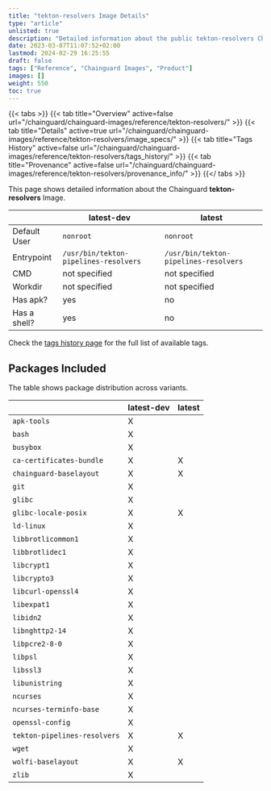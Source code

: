 ```yaml
---
title: "tekton-resolvers Image Details"
type: "article"
unlisted: true
description: "Detailed information about the public tekton-resolvers Chainguard Image."
date: 2023-03-07T11:07:52+02:00
lastmod: 2024-02-29 16:25:55
draft: false
tags: ["Reference", "Chainguard Images", "Product"]
images: []
weight: 550
toc: true
---
```


{{< tabs >}}
{{< tab title="Overview" active=false url="/chainguard/chainguard-images/reference/tekton-resolvers/" >}}
{{< tab title="Details" active=true url="/chainguard/chainguard-images/reference/tekton-resolvers/image_specs/" >}}
{{< tab title="Tags History" active=false url="/chainguard/chainguard-images/reference/tekton-resolvers/tags_history/" >}}
{{< tab title="Provenance" active=false url="/chainguard/chainguard-images/reference/tekton-resolvers/provenance_info/" >}}
{{</ tabs >}}

This page shows detailed information about the Chainguard **tekton-resolvers** Image.

|              | latest-dev                            | latest                                |
|--------------|---------------------------------------|---------------------------------------|
| Default User | `nonroot`                             | `nonroot`                             |
| Entrypoint   | `/usr/bin/tekton-pipelines-resolvers` | `/usr/bin/tekton-pipelines-resolvers` |
| CMD          | not specified                         | not specified                         |
| Workdir      | not specified                         | not specified                         |
| Has apk?     | yes                                   | no                                    |
| Has a shell? | yes                                   | no                                    |

Check the [tags history page](/chainguard/chainguard-images/reference/tekton-resolvers/tags_history/) for the full list of available tags.

## Packages Included
The table shows package distribution across variants.

|                              | latest-dev | latest |
|------------------------------|------------|--------|
| `apk-tools`                  | X          |        |
| `bash`                       | X          |        |
| `busybox`                    | X          |        |
| `ca-certificates-bundle`     | X          | X      |
| `chainguard-baselayout`      | X          | X      |
| `git`                        | X          |        |
| `glibc`                      | X          |        |
| `glibc-locale-posix`         | X          | X      |
| `ld-linux`                   | X          |        |
| `libbrotlicommon1`           | X          |        |
| `libbrotlidec1`              | X          |        |
| `libcrypt1`                  | X          |        |
| `libcrypto3`                 | X          |        |
| `libcurl-openssl4`           | X          |        |
| `libexpat1`                  | X          |        |
| `libidn2`                    | X          |        |
| `libnghttp2-14`              | X          |        |
| `libpcre2-8-0`               | X          |        |
| `libpsl`                     | X          |        |
| `libssl3`                    | X          |        |
| `libunistring`               | X          |        |
| `ncurses`                    | X          |        |
| `ncurses-terminfo-base`      | X          |        |
| `openssl-config`             | X          |        |
| `tekton-pipelines-resolvers` | X          | X      |
| `wget`                       | X          |        |
| `wolfi-baselayout`           | X          | X      |
| `zlib`                       | X          |        |

